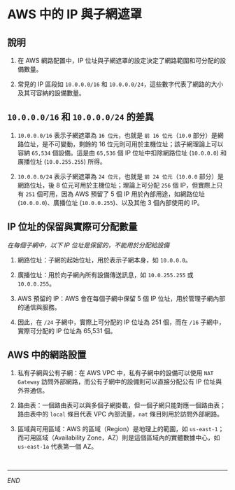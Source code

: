 # AWS 中的 IP 與子網遮罩

## 說明

1. 在 AWS 網路配置中，IP 位址與子網遮罩的設定決定了網路範圍和可分配的設備數量。

2. 常見的 IP 區段如 `10.0.0.0/16` 和 `10.0.0.0/24`，這些數字代表了網路的大小及其可容納的設備數量。

## `10.0.0.0/16` 和 `10.0.0.0/24` 的差異

1. `10.0.0.0/16` 表示子網遮罩為 `16 位元`，也就是 `前 16 位元`（`10.0` 部分）是網路位址，是不可變動，剩餘的 16 位元則可用於主機位址；該子網理論上可以容納 `65,534` 個設備。這是由 `65,536` 個 IP 位址中扣除網路位址 (`10.0.0.0`) 和廣播位址 (`10.0.255.255`) 所得。

2. `10.0.0.0/24` 表示子網遮罩為 `24 位元`，也就是 `前 24 位元`（`10.0.0` 部分）是網路位址，後 8 位元可用於主機位址；理論上可分配 `256` 個 IP，但實際上只有 `251` 個可用，因為 AWS 預留了 5 個 IP 用於內部用途，如網路位址 (`10.0.0.0`)、廣播位址 (`10.0.0.255`)、以及其他 3 個內部使用的 IP。

## IP 位址的保留與實際可分配數量

_在每個子網中，以下 IP 位址是保留的，不能用於分配給設備_

1. 網路位址：子網的起始位址，用於表示子網本身，如 `10.0.0.0`。

2. 廣播位址：用於向子網內所有設備傳送訊息，如 `10.0.255.255` 或 `10.0.0.255`。

3. AWS 預留的 IP：AWS 會在每個子網中保留 5 個 IP 位址，用於管理子網內部的通信與服務。

4. 因此，在 `/24` 子網中，實際上可分配的 IP 位址為 251 個，而在 `/16` 子網中，實際可分配的 IP 位址為 65,531 個。

## AWS 中的網路設置

1. 私有子網與公有子網：在 AWS VPC 中，私有子網中的設備可以使用 `NAT Gateway` 訪問外部網路，而公有子網中的設備則可以直接分配公有 IP 位址與外界通信。

2. 路由表：一個路由表可以與多個子網掛載，但一個子網只能對應一個路由表；路由表中的 `local` 條目代表 VPC 內部流量，`nat` 條目則用於訪問外部網路。

3. 區域與可用區域：AWS 的區域（Region）是地理上的範圍，如 `us-east-1`；而可用區域（Availability Zone，AZ）則是這個區域內的實體數據中心，如 `us-east-1a` 代表第一個 AZ。

<br>

___

_END_